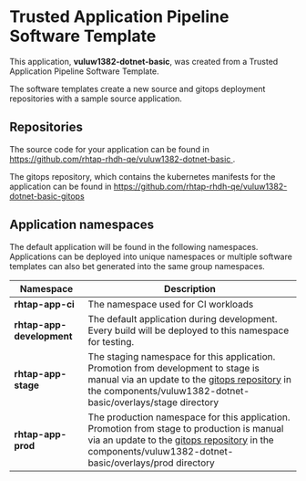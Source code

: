 # Trusted Application Pipeline Software Template

This application, **vuluw1382-dotnet-basic**, was created from a Trusted Application Pipeline Software Template.

The software templates create a new source and gitops deployment repositories with a sample source application. 

## Repositories

The source code for your application can be found in [https://github.com/rhtap-rhdh-qe/vuluw1382-dotnet-basic ](https://github.com/rhtap-rhdh-qe/vuluw1382-dotnet-basic ).
 
The gitops repository, which contains the kubernetes manifests for the application can be found in 
[https://github.com/rhtap-rhdh-qe/vuluw1382-dotnet-basic-gitops ](https://github.com/rhtap-rhdh-qe/vuluw1382-dotnet-basic-gitops ) 

## Application namespaces 

The default application will be found in the following namespaces. Applications can be deployed into unique namespaces or multiple software templates can also bet generated into the same group namespaces.  

|  Namespace   |  Description   |  
| -------- | -------- |
| **rhtap-app-ci** | The namespace used for CI workloads |
| **rhtap-app-development** | The default application during development. Every build will be deployed to this namespace for testing. |
| **rhtap-app-stage** | The staging namespace for this application. Promotion from development to stage is manual via an update to the [gitops repository](https://github.com/rhtap-rhdh-qe/vuluw1382-dotnet-basic-gitops ) in the components/vuluw1382-dotnet-basic/overlays/stage directory |
| **rhtap-app-prod** | The production namespace for this application. Promotion from stage to production is manual via an update to the [gitops repository](https://github.com/rhtap-rhdh-qe/vuluw1382-dotnet-basic-gitops ) in the components/vuluw1382-dotnet-basic/overlays/prod directory |